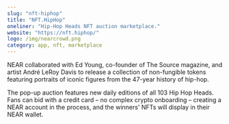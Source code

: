 ```yaml
---
slug: "nft-hiphop"
title: "NFT.HipHop"
oneliner: "Hip-Hop Heads NFT auction marketplace."
website: "https://nft.hiphop/"
logo: /img/nearcrowd.png
category: app, nft, marketplace
---
```


NEAR collaborated with Ed Young, co-founder of The Source magazine, and artist André LeRoy Davis to release a collection of non-fungible tokens featuring portraits of iconic figures from the 47-year history of hip-hop.

The pop-up auction features new daily editions of all 103 Hip Hop Heads. Fans can bid with a credit card – no complex crypto onboarding – creating a NEAR account in the process, and the winners' NFTs will display in their NEAR wallet.
